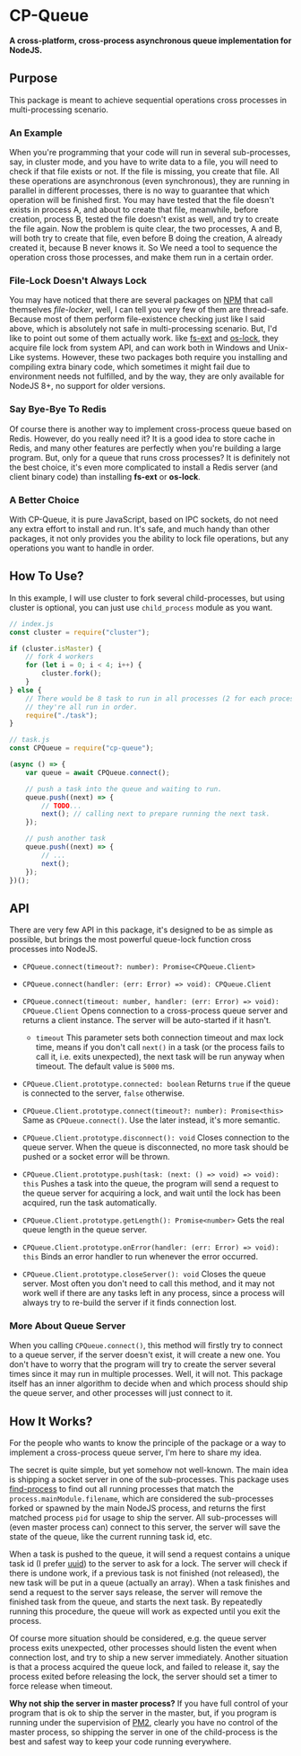 # CP-Queue

**A cross-platform, cross-process asynchronous queue implementation for NodeJS.**

## Purpose

This package is meant to achieve sequential operations cross processes in 
multi-processing scenario.

### An Example

When you're programming that your code will run in several sub-processes, say, 
in cluster mode, and you have to write data to a file, you will need to check if
that file exists or not. If the file is missing, you create that file. All these 
operations are asynchronous (even synchronous), they are running in parallel in 
different processes, there is no way to guarantee that which operation will be 
finished first. You may have tested that the file doesn't exists in process A, 
and about to create that file, meanwhile, before creation, process B, tested the
file doesn't exist as well, and try to create the file again. Now the problem is
quite clear, the two processes, A and B, will both try to create that file, even
before B doing the creation, A already created it, because B never knows it. So 
We need a tool to sequence the operation cross those processes, and make them
run in a certain order.

### File-Lock Doesn't Always Lock

You may have noticed that there are several packages on [NPM](https://npmjs.com)
that call themselves *file-locker*, well, I can tell you very few of them are 
thread-safe. Because most of them perform file-existence checking just like I 
said above, which is absolutely not safe in multi-processing scenario. But, I'd 
like to point out some of them actually work. like 
[fs-ext](https://github.com/baudehlo/node-fs-ext) and
[os-lock](https://github.com/mohd-akram/os-lock), they acquire file lock from 
system API, and can work both in Windows and Unix-Like systems. However, these 
two packages both require you installing and compiling extra binary code, which 
sometimes it might fail due to environment needs not fulfilled, and by the way, 
they are only available for NodeJS 8+, no support for older versions.

### Say Bye-Bye To Redis

Of course there is another way to implement cross-process queue based on Redis.
However, do you really need it? It is a good idea to store cache in Redis, and 
many other features are perfectly when you're building a large program. But, 
only for a queue that runs cross processes? It is definitely not the best choice,
it's even more complicated to install a Redis server (and client binary code) 
than installing **fs-ext** or **os-lock**.

### A Better Choice

With CP-Queue, it is pure JavaScript, based on IPC sockets, do not need any 
extra effort to install and run. It's safe, and much handy than other packages, 
it not only provides you the ability to lock file operations, but any operations
you want to handle in order.

## How To Use?

In this example, I will use cluster to fork several child-processes, but using 
cluster is optional, you can just use `child_process` module as you want.

```javascript
// index.js
const cluster = require("cluster");

if (cluster.isMaster) {
    // fork 4 workers
    for (let i = 0; i < 4; i++) {
        cluster.fork();
    }
} else {
    // There would be 8 task to run in all processes (2 for each process), and 
    // they're all run in order.
    require("./task");
}
```

```javascript
// task.js
const CPQueue = require("cp-queue");

(async () => {
    var queue = await CPQueue.connect();

    // push a task into the queue and waiting to run. 
    queue.push((next) => {
        // TODO...
        next(); // calling next to prepare running the next task.
    });

    // push another task
    queue.push((next) => {
        // ...
        next();
    });
})();
```

## API

There are very few API in this package, it's designed to be as simple as 
possible, but brings the most powerful queue-lock function cross processes into 
NodeJS.

- `CPQueue.connect(timeout?: number): Promise<CPQueue.Client>`
- `CPQueue.connect(handler: (err: Error) => void): CPQueue.Client`
- `CPQueue.connect(timeout: number, handler: (err: Error) => void): CPQueue.Client`
    Opens connection to a cross-process queue server and returns a client 
    instance. The server will be auto-started if it hasn't.
    - `timeout` This parameter sets both connection timeout and max lock time, 
        means if you don't call `next()` in a task (or the process fails to call
        it, i.e. exits unexpected), the next task will be run anyway when 
        timeout. The default value is `5000` ms.

- `CPQueue.Client.prototype.connected: boolean` Returns `true` if the queue is 
    connected to the server, `false` otherwise.
- `CPQueue.Client.prototype.connect(timeout?: number): Promise<this>` Same as 
    `CPQueue.connect()`. Use the later instead, it's more semantic.
- `CPQueue.Client.prototype.disconnect(): void` Closes connection to the queue 
    server. When the queue is disconnected, no more task should be pushed or a 
    socket error will be thrown.
- `CPQueue.Client.prototype.push(task: (next: () => void) => void): this` Pushes
    a task into the queue, the program will send a request to the queue server 
    for acquiring a lock, and wait until the lock has been acquired, run the 
    task automatically.
- `CPQueue.Client.prototype.getLength(): Promise<number>` Gets the real queue 
    length in the queue server.
- `CPQueue.Client.prototype.onError(handler: (err: Error) => void): this` Binds 
    an error handler to run whenever the error occurred.
- `CPQueue.Client.prototype.closeServer(): void` Closes the queue server. Most 
    often you don't need to call this method, and it may not work well if there 
    are any tasks left in any process, since a process will always try to 
    re-build the server if it finds connection lost.

### More About Queue Server

When you calling `CPQueue.connect()`, this method will firstly try to connect to
a queue server, if the server doesn't exist, it will create a new one. You don't 
have to worry that the program will try to create the server several times since
it may run in multiple processes. Well, it will not. This package itself has an 
inner algorithm to decide when and which process should ship the queue server, 
and other processes will just connect to it.

## How It Works?

For the people who wants to know the principle of the package or a way to 
implement a cross-process queue server, I'm here to share my idea.

The secret is quite simple, but yet somehow not well-known. The main idea is 
shipping a socket server in one of the sub-processes. This package uses 
[find-process](https://github.com/yibn2008/find-process) to find out all running
processes that match the `process.mainModule.filename`, which are considered the
sub-processes forked or spawned by the main NodeJS process, and returns the 
first matched process `pid` for usage to ship the server. All sub-processes will 
(even master process can) connect to this server, the server will save the state
of the queue, like the current running task id, etc.

When a task is pushed to the queue, it will send a request contains a unique 
task id (I prefer [uuid](https://github.com/kelektiv/node-uuid)) to the server 
to ask for a lock. The server will check if there is undone work, if a previous 
task is not finished (not released), the new task will be put in a queue 
(actually an array). When a task finishes and send a request to the server says 
release, the server will remove the finished task from the queue, and starts the
next task. By repeatedly running this procedure, the queue will work as expected
until you exit the process.

Of course more situation should be considered, e.g. the queue server process 
exits unexpected, other processes should listen the event when connection lost,
and try to ship a new server immediately. Another situation is that a process 
acquired the queue lock, and failed to release it, say the process exited before 
releasing the lock, the server should set a timer to force release when timeout.

**Why not ship the server in master process?** If you have full control of your 
program that is ok to ship the server in the master, but, if you program is 
running under the supervision of [PM2](https://github.com/Unitech/pm2), clearly 
you have no control of the master process, so shipping the server in one of the 
child-process is the best and safest way to keep your code running everywhere.